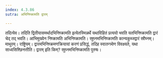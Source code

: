 ```yaml
---
index: 4.3.86
sutra: अभिनिष्क्रामति द्वारम्

---
```

तदित्येव। तदिति द्वितीयासमर्थादभिनिष्क्रामति इत्येतस्मिन्नर्थे यथाविहितं प्रत्ययो भवति यतभिनिष्क्रामति द्वारं चेद् तद् भवति। आभिमुख्येन निष्क्रामति अभिनिष्क्रामति। स्रुघ्नमभिनिष्क्रामति कान्यकुब्जद्वारं स्रौघ्नम्। माथुरम्। राष्ट्रियम्। द्वारमभिनिष्क्रमणक्रियायां करणं प्रसिद्धं, तदिह स्वातन्त्र्येण विवक्ष्यते, यथा साध्वसिश्छिनत्तीति। द्वारम् इति किम्? स्रुघ्नमभिनिष्क्रामति पुरुषः।